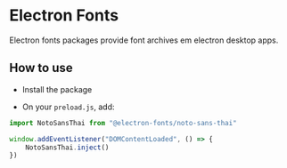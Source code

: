 # Electron Fonts

Electron fonts packages provide font archives em electron desktop apps.

## How to use

* Install the package

* On your `preload.js`, add:

```ts
import NotoSansThai from "@electron-fonts/noto-sans-thai"

window.addEventListener("DOMContentLoaded", () => {
    NotoSansThai.inject()
})
```